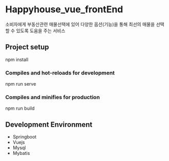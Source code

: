 # Happyhouse_vue_frontEnd
소비자에게 부동산관련 매물선택에 있어 다양한 옵션(기능)을 통해 최선의 매물을 선택할 수 있도록 도움을 주는 서비스 


## Project setup
npm install
### Compiles and hot-reloads for development
npm run serve
### Compiles and minifies for production
npm run build


## Development Environment 
- Springboot
- Vuejs
- Mysql
- Mybatis
